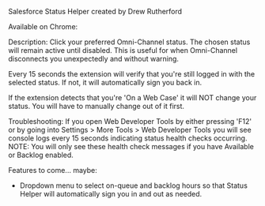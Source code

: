 Salesforce Status Helper created by Drew Rutherford

Available on Chrome:

Description:
Click your preferred Omni-Channel status. The chosen status will remain active until disabled. This is useful for when Omni-Channel disconnects you unexpectedly and without warning.

Every 15 seconds the extension will verify that you're still logged in with the selected status. If not, it will automatically sign you back in.

If the extension detects that you're 'On a Web Case' it will NOT change your status. You will have to manually change out of it first.

Troubleshooting:
If you open Web Developer Tools by either pressing 'F12' or by going into Settings > More Tools > Web Developer Tools you will see console logs every 15 seconds indicating status health checks occurring.
NOTE: You will only see these health check messages if you have Available or Backlog enabled.

Features to come... maybe:

- Dropdown menu to select on-queue and backlog hours so that Status Helper will automatically sign you in and out as needed.
